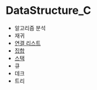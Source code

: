 # DataStructure_C

- 알고리즘 분석
- 재귀
- [연결 리스트](https://github.com/yunseo323/DataStructure_C/blob/main/mdFiles/linkedlists.md)
- [집합](https://github.com/yunseo323/DataStructure_C/blob/main/mdFiles/setADT.md)
- [스택](https://github.com/yunseo323/DataStructure_C/blob/main/mdFiles/stack.md)
- 큐
- 데크
- 트리

